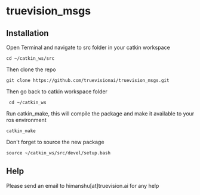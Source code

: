 # truevision_msgs

## Installation

Open Terminal and navigate to src folder in your catkin workspace

    cd ~/catkin_ws/src

Then clone the repo
    
    git clone https://github.com/truevisionai/truevision_msgs.git

Then go back to catkin workspace folder

     cd ~/catkin_ws 

Run catkin_make, this will compile the package and make it available to your ros environment

    catkin_make

Don't forget to source the new package

    source ~/catkin_ws/src/devel/setup.bash

## Help

Please send an email to himanshu[at]truevision.ai for any help